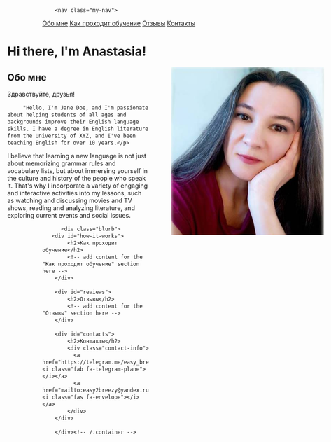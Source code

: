 <html>
	<head>
		<title>Easy Breezy English</title>

  <style>
    .my-image {
      float: right;
      margin-top: 0px;
      margin-right: -140px;
      padding-left: 50px;
    }
	  
   .my-nav a {
      margin-right: 30px;
    }
 .my-nav {
      margin-left: -100px;
      margin-bottom: 30px;
    }

    .contact-info {
      margin-top: 20px;
      text-align: left;
    }
    .contact-info a {
      margin-right: 20px;
      font-size: 30px;
    }
   

.blurb {
      text-align: left;
      margin-left: -80px;
    }
  </style>
   <link rel="stylesheet" href="https://cdnjs.cloudflare.com/ajax/libs/font-awesome/6.1.0/css/all.min.css">
	</head>
	<body>
	 
		<nav class="my-nav">
  <a href="#about-me">Обо мне</a>
  <a href="#how-it-works">Как проходит обучение</a>
  <a href="#reviews">Отзывы</a>
  <a href="#contacts">Контакты</a>
</nav>
<div class="container">
    		<div class="blurb">
        		<h1>Hi there, I'm Anastasia!</h1>
    		</div><!-- /.blurb -->
		</div><!-- /.container -->

 <img src="pics/prof.jpg" class="my-image" width="350">
		<div class="container">
    		<div class="blurb">
        		<h2 id="about-me">Обо мне</h2>
         <p>Здравствуйте, друзья!
		 
		 "Hello, I'm Jane Doe, and I'm passionate about helping students of all ages and backgrounds improve their English language skills. I have a degree in English literature from the University of XYZ, and I've been teaching English for over 10 years.</p>

<p>I believe that learning a new language is not just about memorizing grammar rules and vocabulary lists, but about immersing yourself in the culture and history of the people who speak it. That's why I incorporate a variety of engaging and interactive activities into my lessons, such as watching and discussing movies and TV shows, reading and analyzing literature, and exploring current events and social issues.</p>
    		</div><!-- /.blurb -->
  
          <div class="blurb">
	   <div id="how-it-works">
            <h2>Как проходит обучение</h2>
            <!-- add content for the "Как проходит обучение" section here -->
        </div>

        <div id="reviews">
            <h2>Отзывы</h2>
            <!-- add content for the "Отзывы" section here -->
        </div>

        <div id="contacts">
            <h2>Контакты</h2>
            <div class="contact-info">
              <a href="https://telegram.me/easy_breezy_english"><i class="fab fa-telegram-plane"></i></a>
              <a href="mailto:easy2breezy@yandex.ru"><i class="fas fa-envelope"></i></a>
            </div>
        </div>

		</div><!-- /.container -->

   

